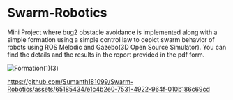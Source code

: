 # Swarm-Robotics
Mini Project where bug2 obstacle avoidance is implemented along with a simple formation using a simple control law to depict swarm behavior of robots using ROS Melodic and Gazebo(3D Open Source Simulator).
You can find the details and the results in the report provided in the pdf form.






![Formation(1)(3)](https://github.com/Sumanth181099/Swarm-Robotics/assets/65185434/5f620040-b1ab-4a13-92ba-1c5d9b01ee01)







https://github.com/Sumanth181099/Swarm-Robotics/assets/65185434/e1c4b2e0-7531-4922-964f-010b186c69cd


